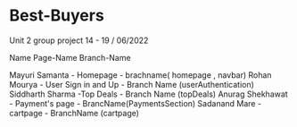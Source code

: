 # Best-Buyers
Unit 2 group project  14 - 19 / 06/2022

Name             Page-Name    Branch-Name

Mayuri Samanta - Homepage - brachname( homepage , navbar)
Rohan Mourya   - User Sign in and Up - Branch Name (userAuthentication)
Siddharth Sharma -Top Deals - Branch Name (topDeals)
Anurag Shekhawat - Payment's page - BrancName(PaymentsSection)
Sadanand Mare  - cartpage - BranchName (cartpage)


